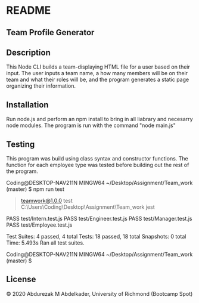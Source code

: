 # README

## Team Profile Generator

   ## Description
   This Node CLI builds a team-displaying HTML file for a user based on their input. The user inputs a team name, a how many members will be on their team and what their roles will be, and the program generates a static page organizing their information.
   
   ## Installation 
   Run node.js and perform an npm install to bring in all liabrary and necesarry node modules. The program is run with the command "node main.js"
  
   ## Testing
   This program was build using class syntax and constructor functions. The function for each employee type was tested before building out the rest of the program.
  
Coding@DESKTOP-NAV211N MINGW64 ~/Desktop/Assignment/Team_work (master)
$ npm run test

> teamwork@1.0.0 test C:\Users\Coding\Desktop\Assignment\Team_work
> jest

 PASS  test/Intern.test.js
 PASS  test/Engineer.test.js
 PASS  test/Manager.test.js
 PASS  test/Employee.test.js

Test Suites: 4 passed, 4 total
Tests:       18 passed, 18 total
Snapshots:   0 total
Time:        5.493s
Ran all test suites.

Coding@DESKTOP-NAV211N MINGW64 ~/Desktop/Assignment/Team_work (master)
$
## License
 © 2020 Abdurezak M Abdelkader, University of Richmond (Bootcamp Spot)